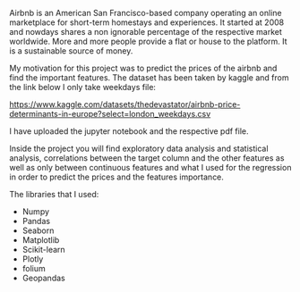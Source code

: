 Airbnb is an American San Francisco-based company operating an online marketplace for short-term homestays and experiences. It started at 2008 and nowdays shares a non ignorable percentage of the respective market worldwide. More and more people provide a flat or house to the platform. It is a sustainable source of money. 

My motivation for this project was to predict the prices of the airbnb and find the important features. The dataset has been taken by kaggle and from the link below I only take weekdays file:

https://www.kaggle.com/datasets/thedevastator/airbnb-price-determinants-in-europe?select=london_weekdays.csv


I have uploaded the jupyter notebook and the respective pdf file. 

Inside the project you will find exploratory data analysis and statistical analysis, correlations between the target column and the other features as well as only between continuous features and what I used for the regression in order to predict the prices and the features importance. 


The libraries that I used:
- Numpy
- Pandas
- Seaborn
- Matplotlib
- Scikit-learn
- Plotly
- folium
- Geopandas
